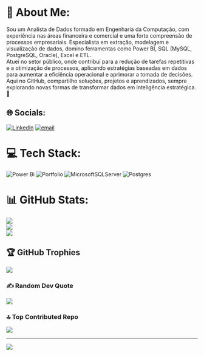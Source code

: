 # 💫 About Me:
Sou um Analista de Dados formado em Engenharia da Computação, com experiência nas áreas financeira e comercial e uma forte compreensão de processos empresariais. Especialista em extração, modelagem e visualização de dados, domino ferramentas como Power BI, SQL (MySQL, PostgreSQL, Oracle), Excel e ETL.<br>Atuei no setor público, onde contribuí para a redução de tarefas repetitivas e a otimização de processos, aplicando estratégias baseadas em dados para aumentar a eficiência operacional e aprimorar a tomada de decisões.<br>Aqui no GitHub, compartilho soluções, projetos e aprendizados, sempre explorando novas formas de transformar dados em inteligência estratégica. 🚀


## 🌐 Socials:
[![LinkedIn](https://img.shields.io/badge/LinkedIn-%230077B5.svg?logo=linkedin&logoColor=white)](https://linkedin.com/in/https://www.linkedin.com/in/felipegmartins/) [![email](https://img.shields.io/badge/Email-D14836?logo=gmail&logoColor=white)](mailto:felipegm6@hotmail.com) 

# 💻 Tech Stack:
![Power Bi](https://img.shields.io/badge/power_bi-F2C811?style=for-the-badge&logo=powerbi&logoColor=black) ![Portfolio](https://img.shields.io/badge/Portfolio-%23000000.svg?style=for-the-badge&logo=firefox&logoColor=#FF7139) ![MicrosoftSQLServer](https://img.shields.io/badge/Microsoft%20SQL%20Server-CC2927?style=for-the-badge&logo=microsoft%20sql%20server&logoColor=white) ![Postgres](https://img.shields.io/badge/postgres-%23316192.svg?style=for-the-badge&logo=postgresql&logoColor=white)
# 📊 GitHub Stats:
![](https://github-readme-stats.vercel.app/api?username=Felipegmar&theme=dark&hide_border=false&include_all_commits=false&count_private=false)<br/>
![](https://nirzak-streak-stats.vercel.app/?user=Felipegmar&theme=dark&hide_border=false)<br/>
![](https://github-readme-stats.vercel.app/api/top-langs/?username=Felipegmar&theme=dark&hide_border=false&include_all_commits=false&count_private=false&layout=compact)

## 🏆 GitHub Trophies
![](https://github-profile-trophy.vercel.app/?username=Felipegmar&theme=radical&no-frame=false&no-bg=true&margin-w=4)

### ✍️ Random Dev Quote
![](https://quotes-github-readme.vercel.app/api?type=horizontal&theme=radical)

### 🔝 Top Contributed Repo
![](https://github-contributor-stats.vercel.app/api?username=Felipegmar&limit=5&theme=dark&combine_all_yearly_contributions=true)

---
[![](https://visitcount.itsvg.in/api?id=Felipegmar&icon=0&color=0)](https://visitcount.itsvg.in)

<!-- Proudly created with GPRM ( https://gprm.itsvg.in ) -->
